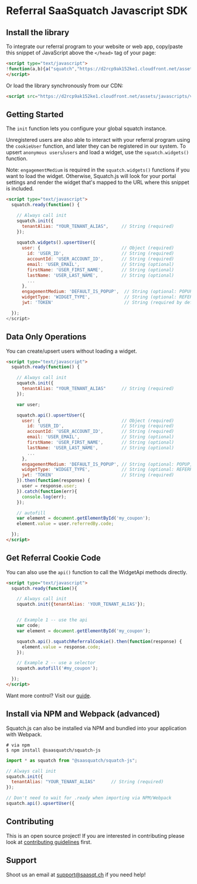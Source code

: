 # Referral SaaSquatch Javascript SDK

## Install the library

To integrate our referral program to your website or web app, copy/paste this snippet of JavaScript above the `</head>` tag of your page:

```html
<script type="text/javascript">
!function(a,b){a("squatch","https://d2rcp9ak152ke1.cloudfront.net/assets/javascripts/v2/squatch.min.js",b)}(function(a,b,c){var d,e,f;c["_"+a]={},c[a]={},c[a].ready=function(b){c["_" + a].ready =  c["_" + a].ready || [];c["_" + a].ready.push(b);},e=document.createElement("script"),e.async=1,e.src=b,f=document.getElementsByTagName("script")[0],f.parentNode.insertBefore(e,f)},this);
</script>
```

Or load the library synchronously from our CDN:

```html
<script src="https://d2rcp9ak152ke1.cloudfront.net/assets/javascripts/v2/squatch.min.js" type="text/javascript"></script>
```


## Getting Started
The `init` function lets you configure your global squatch instance.

Unregistered users are also able to interact with your referral program using the `cookieUser` function, and later they can be registered in our system. To upsert `anonymous users`/`users` and load a widget, use the `squatch.widgets()` function.

Note: `engagementMedium` is required in the `squatch.widgets()` functions if you want to load the widget. Otherwise, Squatch.js will look for your portal settings and render the widget that's mapped to the URL where this snippet is included.

```html
<script type="text/javascript">
  squatch.ready(function() {

    // Always call init
    squatch.init({
      tenantAlias: "YOUR_TENANT_ALIAS",     // String (required)
    });
  
    squatch.widgets().upsertUser({
      user: {                               // Object (required)
        id: 'USER_ID',                      // String (required)
        accountId: 'USER_ACCOUNT_ID',       // String (required)
        email: 'USER_EMAIL',                // String (optional)
        firstName: 'USER_FIRST_NAME',       // String (optional)
        lastName: 'USER_LAST_NAME',         // String (optional)
        ...
      },
      engagementMedium: 'DEFAULT_IS_POPUP',  // String (optional: POPUP, EMBED)
      widgetType: 'WIDGET_TYPE',             // String (optional: REFERRER_WIDGET, CONVERSION_WIDGET)
      jwt: 'TOKEN'                           // String (required by default, or disable Security in the portal)

  });
</script>
```

## Data Only Operations
You can create/upsert users without loading a widget.

```html
<script type="text/javascript">
  squatch.ready(function() {

    // Always call init
    squatch.init({
      tenantAlias: "YOUR_TENANT_ALIAS"      // String (required)
    });

    var user;

    squatch.api().upsertUser({
      user: {                               // Object (required)
        id: 'USER_ID',                      // String (required)
        accountId: 'USER_ACCOUNT_ID',       // String (required)
        email: 'USER_EMAIL',                // String (optional)
        firstName: 'USER_FIRST_NAME',       // String (optional)
        lastName: 'USER_LAST_NAME',         // String (optional)
        ...
      },
      engagementMedium: 'DEFAULT_IS_POPUP', // String (optional: POPUP, EMBED)
      widgetType: 'WIDGET_TYPE',            // String (optional: REFERRER_WIDGET, CONVERSION_WIDGET)
      jwt: 'TOKEN'                          // String (required)
    }).then(function(response) {
      user = response.user;
    }).catch(function(err){
      console.log(err);
    });

    // autofill
    var element = document.getElementById('my_coupon');
    element.value = user.referredBy.code;

  });
</script>
```

## Get Referral Cookie Code
You can also use the `api()` function to call the WidgetApi methods directly.

```html
<script type="text/javascript">
  squatch.ready(function(){

    // Always call init
    squatch.init({tenantAlias: 'YOUR_TENANT_ALIAS'});


    // Example 1 -- use the api
    var code;
    var element = document.getElementById('my_coupon');

    squatch.api().squatchReferralCookie().then(function(response) {
      element.value = response.code;
    });

    // Example 2 -- use a selector
    squatch.autofill('#my_coupon');

  });
</script>
```

Want more control? Visit our [guide](https://github.com/saasquatch/squatch-js/blob/master/docs/docs.md).


## Install via NPM and Webpack (advanced)

Squatch.js can also be installed via NPM and bundled into your application with Webpack.

```ssh
# via npm
$ npm install @saasquatch/squatch-js
```

```js
import * as squatch from "@saasquatch/squatch-js";

// Always call init
squatch.init({
  tenantAlias: "YOUR_TENANT_ALIAS"      // String (required)
});

// Don't need to wait for .ready when importing via NPM/Webpack
squatch.api().upsertUser({

```

## Contributing
This is an open source project! If you are interested in contributing please look at [contributing guidelines](CONTRIBUTING.md) first.

## Support
Shoot us an email at [support@saasqt.ch](mailto:support@saasqt.ch) if you need help!
